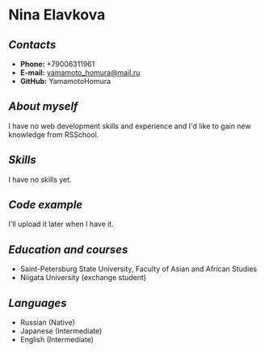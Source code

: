 # **Nina Elavkova**
## *Contacts*
* **Phone:** +79006311961
* **E-mail:** yamamoto_homura@mail.ru
* **GitHub:** YamamotoHomura

## *About myself*
I have no web development skills and experience and I'd like to gain new knowledge from RSSchool.

## *Skills*
I have no skills yet.

## *Code example*
I'll upload it later when I have it.


## *Education and courses*
* Saint-Petersburg State University, Faculty of Asian and African Studies
* Niigata University (exchange student)

## *Languages*
* Russian (Native)
* Japanese (Intermediate)
* English (Intermediate) 